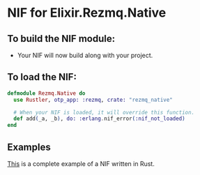 # NIF for Elixir.Rezmq.Native

## To build the NIF module:

- Your NIF will now build along with your project.

## To load the NIF:

```elixir
defmodule Rezmq.Native do
  use Rustler, otp_app: :rezmq, crate: "rezmq_native"

  # When your NIF is loaded, it will override this function.
  def add(_a, _b), do: :erlang.nif_error(:nif_not_loaded)
end
```

## Examples

[This](https://github.com/rusterlium/NifIo) is a complete example of a NIF written in Rust.
